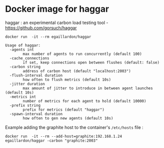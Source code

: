# Docker image for haggar
haggar : an experimental carbon load testing tool - https://github.com/gorsuch/haggar

```
docker run  -it --rm egaillardon/haggar

Usage of haggar:
  -agents int
    	max number of agents to run concurrently (default 100)
  -cache_connections
    	if set, keep connections open between flushes (default: false)
  -carbon string
    	address of carbon host (default "localhost:2003")
  -flush-interval duration
    	how often to flush metrics (default 10s)
  -jitter duration
    	max amount of jitter to introduce in between agent launches (default 10s)
  -metrics int
    	number of metrics for each agent to hold (default 10000)
  -prefix string
    	prefix for metrics (default "haggar")
  -spawn-interval duration
    	how often to gen new agents (default 10s)
```

Example adding the graphite host to the container's `/etc/hosts` file :

`docker run  -it --rm --add-host=graphite:192.168.1.24 egaillardon/haggar -carbon "graphite:2003"`
